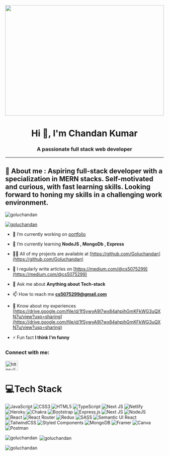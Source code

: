 <img src="https://www.segalbenz.com/sites/default/files/SB-blog-5-research-stats_112420-550x300.gif" width="100%" height="350px">


<h1 align="center">Hi 👋, I'm Chandan Kumar</h1>

<h3 align="center">A passionate full stack web developer</h3>
<hr />
 <h2 fontSize="22px">💫 About me : Aspiring full-stack developer with a specialization in MERN stacks. Self-motivated and curious, with fast learning skills. Looking forward to honing my skills in a challenging work environment.</h2>


<p align="left"> <img src="https://komarev.com/ghpvc/?username=goluchandan&label=Profile%20views&color=0e75b6&style=flat" alt="goluchandan" /> </p>

<p align="left"> <a href="https://github.com/ryo-ma/github-profile-trophy"><img src="https://github-profile-trophy.vercel.app/?username=goluchandan" alt="goluchandan" /></a> </p>

- 🔭 I’m currently working on [portfolio](https://github.com/Goluchandan/my_portfolio)

- 🌱 I’m currently learning **NodeJS , MongoDb , Express**

- 👨‍💻 All of my projects are available at [https://github.com/Goluchandan](https://github.com/Goluchandan)

- 📝 I regularly write articles on [https://medium.com/@cs5075299](https://medium.com/@cs5075299)

- 💬 Ask me about **Anything about Tech-stack**

- 📫 How to reach me **cs5075299@gmail.com**

- 📄 Know about my experiences [https://drive.google.com/file/d/1fSywyA9I7wx84ahpihGmKFkWG3uQXN7u/view?usp=sharing](https://drive.google.com/file/d/1fSywyA9I7wx84ahpihGmKFkWG3uQXN7u/view?usp=sharing)

- ⚡ Fun fact **I think I'm funny**

<h3 align="left">Connect with me:</h3>
<p align="left">
<a href="https://linkedin.com/in/https://www.linkedin.com/in/chandan-kumar-8b0284205/" target="blank"><img align="center" src="https://raw.githubusercontent.com/rahuldkjain/github-profile-readme-generator/master/src/images/icons/Social/linked-in-alt.svg" alt="https://www.linkedin.com/in/chandan-kumar-8b0284205/" height="30" width="40" /></a>
</p>


# 💻Tech Stack
![JavaScript](https://img.shields.io/badge/javascript-%23323330.svg?style=for-the-badge&logo=javascript&logoColor=%23F7DF1E) ![CSS3](https://img.shields.io/badge/css3-%231572B6.svg?style=for-the-badge&logo=css3&logoColor=white) ![HTML5](https://img.shields.io/badge/html5-%23E34F26.svg?style=for-the-badge&logo=html5&logoColor=white) ![TypeScript](https://img.shields.io/badge/typescript-%23007ACC.svg?style=for-the-badge&logo=typescript&logoColor=white) ![Next JS](https://img.shields.io/badge/Next-black?style=for-the-badge&logo=next.js&logoColor=white) ![Netlify](https://img.shields.io/badge/netlify-%23000000.svg?style=for-the-badge&logo=netlify&logoColor=#00C7B7) ![Heroku](https://img.shields.io/badge/heroku-%23430098.svg?style=for-the-badge&logo=heroku&logoColor=white) ![Chakra](https://img.shields.io/badge/chakra-%234ED1C5.svg?style=for-the-badge&logo=chakraui&logoColor=white) ![Bootstrap](https://img.shields.io/badge/bootstrap-%23563D7C.svg?style=for-the-badge&logo=bootstrap&logoColor=white) ![Express.js](https://img.shields.io/badge/express.js-%23404d59.svg?style=for-the-badge&logo=express&logoColor=%2361DAFB) ![Next JS](https://img.shields.io/badge/Next-black?style=for-the-badge&logo=next.js&logoColor=white) ![NodeJS](https://img.shields.io/badge/node.js-6DA55F?style=for-the-badge&logo=node.js&logoColor=white) ![React](https://img.shields.io/badge/react-%2320232a.svg?style=for-the-badge&logo=react&logoColor=%2361DAFB) ![React Router](https://img.shields.io/badge/React_Router-CA4245?style=for-the-badge&logo=react-router&logoColor=white) ![Redux](https://img.shields.io/badge/redux-%23593d88.svg?style=for-the-badge&logo=redux&logoColor=white) ![SASS](https://img.shields.io/badge/SASS-hotpink.svg?style=for-the-badge&logo=SASS&logoColor=white) ![Semantic UI React](https://img.shields.io/badge/Semantic%20UI%20React-%2335BDB2.svg?style=for-the-badge&logo=SemanticUIReact&logoColor=white) ![TailwindCSS](https://img.shields.io/badge/tailwindcss-%2338B2AC.svg?style=for-the-badge&logo=tailwind-css&logoColor=white) ![Styled Components](https://img.shields.io/badge/styled--components-DB7093?style=for-the-badge&logo=styled-components&logoColor=white) ![MongoDB](https://img.shields.io/badge/MongoDB-%234ea94b.svg?style=for-the-badge&logo=mongodb&logoColor=white) ![Framer](https://img.shields.io/badge/Framer-black?style=for-the-badge&logo=framer&logoColor=blue) ![Canva](https://img.shields.io/badge/Canva-%2300C4CC.svg?style=for-the-badge&logo=Canva&logoColor=white) ![Postman](https://img.shields.io/badge/Postman-FF6C37?style=for-the-badge&logo=postman&logoColor=white)



<p><img align="left" src="https://github-readme-stats.vercel.app/api/top-langs?username=goluchandan&show_icons=true&locale=en&layout=compact" alt="goluchandan" /></p>

<p>&nbsp;<img align="center" src="https://github-readme-stats.vercel.app/api?username=goluchandan&show_icons=true&locale=en" alt="goluchandan" /></p>

<p><img align="center" src="https://github-readme-streak-stats.herokuapp.com/?user=goluchandan&" alt="goluchandan" /></p>
